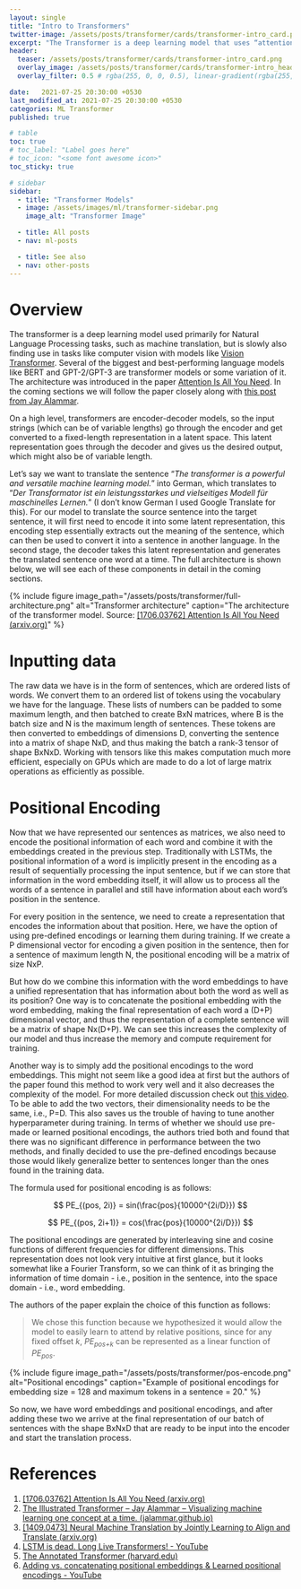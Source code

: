 ```yaml
---
layout: single
title: "Intro to Transformers"
twitter-image: /assets/posts/transformer/cards/transformer-intro_card.png
excerpt: "The Transformer is a deep learning model that uses “attention” to determine the relative importance of various parts of the input data."
header:
  teaser: /assets/posts/transformer/cards/transformer-intro_card.png
  overlay_image: /assets/posts/transformer/cards/transformer-intro_header.png
  overlay_filter: 0.5 # rgba(255, 0, 0, 0.5), linear-gradient(rgba(255, 0, 0, 0.5), rgba(0, 255, 255, 0.5))

date:   2021-07-25 20:30:00 +0530
last_modified_at: 2021-07-25 20:30:00 +0530
categories: ML Transformer
published: true

# table
toc: true
# toc_label: "Label goes here"
# toc_icon: "<some font awesome icon>"
toc_sticky: true

# sidebar
sidebar:
  - title: "Transformer Models"
  - image: /assets/images/ml/transformer-sidebar.png
    image_alt: "Transformer Image"

  - title: All posts
  - nav: ml-posts

  - title: See also
  - nav: other-posts
---
```


# Overview

The transformer is a deep learning model used primarily for Natural Language Processing tasks, such as machine translation, but is slowly also finding use in tasks like computer vision with models like [Vision Transformer](https://arxiv.org/abs/2010.11929). Several of the biggest and best-performing language models like BERT and GPT-2/GPT-3 are transformer models or some variation of it. The architecture was introduced in the paper [Attention Is All You Need](https://arxiv.org/abs/1706.03762). In the coming sections we will follow the paper closely along with [this post from Jay Alammar](https://jalammar.github.io/illustrated-transformer/).

On a high level, transformers are encoder-decoder models, so the input strings (which can be of variable lengths) go through the encoder and get converted to a fixed-length representation in a latent space. This latent representation goes through the decoder and gives us the desired output, which might also be of variable length.

Let’s say we want to translate the sentence “_The transformer is a powerful and versatile machine learning model._” into German, which translates to “_Der Transformator ist ein leistungsstarkes und vielseitiges Modell für maschinelles Lernen._” (I don’t know German I used Google Translate for this). For our model to translate the source sentence into the target sentence, it will first need to encode it into some latent representation, this encoding step essentially extracts out the meaning of the sentence, which can then be used to convert it into a sentence in another language. In the second stage, the decoder takes this latent representation and generates the translated sentence one word at a time. The full architecture is shown below, we will see each of these components in detail in the coming sections.

{% include figure image_path="/assets/posts/transformer/full-architecture.png" alt="Transformer architecture" caption="The architecture of the transformer model. Source: [[1706.03762] Attention Is All You Need (arxiv.org)](https://arxiv.org/abs/1706.03762)" %}


# Inputting data

The raw data we have is in the form of sentences, which are ordered lists of words. We convert them to an ordered list of tokens using the vocabulary we have for the language. These lists of numbers can be padded to some maximum length, and then batched to create BxN matrices, where B is the batch size and N is the maximum length of sentences. These tokens are then converted to embeddings of dimensions D, converting the sentence into a matrix of shape NxD, and thus making the batch a rank-3 tensor of shape BxNxD.  Working with tensors like this makes computation much more efficient, especially on GPUs which are made to do a lot of large matrix operations as efficiently as possible.


# Positional Encoding

Now that we have represented our sentences as matrices, we also need to encode the positional information of each word and combine it with the embeddings created in the previous step. Traditionally with LSTMs, the positional information of a word is implicitly present in the encoding as a result of sequentially processing the input sentence, but if we can store that information in the word embedding itself, it will allow us to process all the words of a sentence in parallel and still have information about each word’s position in the sentence.

For every position in the sentence, we need to create a representation that encodes the information about that position. Here, we have the option of using pre-defined encodings or learning them during training. If we create a P dimensional vector for encoding a given position in the sentence, then for a sentence of maximum length N, the positional encoding will be a matrix of size NxP. 

But how do we combine this information with the word embeddings to have a unified representation that has information about both the word as well as its position? One way is to concatenate the positional embedding with the word embedding, making the final representation of each word a (D+P) dimensional vector, and thus the representation of a complete sentence will be a matrix of shape Nx(D+P). We can see this increases the complexity of our model and thus increase the memory and compute requirement for training. 

Another way is to simply add the positional encodings to the word embeddings. This might not seem like a good idea at first but the authors of the paper found this method to work very well and it also decreases the complexity of the model. For more detailed discussion check out [this video](https://www.youtube.com/watch?v=M2ToEXF6Olw&list=WL&index=8). To be able to add the two vectors, their dimensionality needs to be the same, i.e., P=D. This also saves us the trouble of having to tune another hyperparameter during training. In terms of whether we should use pre-made or learned positional encodings, the authors tried both and found that there was no significant difference in performance between the two methods, and finally decided to use the pre-defined encodings because those would likely generalize better to sentences longer than the ones found in the training data.

The formula used for positional encoding is as follows:

$$ PE_{(pos, 2i)} = sin(\frac{pos}{10000^{2i/D}}) $$

$$ PE_{(pos, 2i+1)} = cos(\frac{pos}{10000^{2i/D}}) $$

The positional encodings are generated by interleaving sine and cosine functions of different frequencies for different dimensions. This representation does not look very intuitive at first glance, but it looks somewhat like a Fourier Transform, so we can think of it as bringing the information of time domain - i.e., position in the sentence, into the space domain - i.e., word embedding.

The authors of the paper explain the choice of this function as follows:

> We chose this function because we hypothesized it would allow the model to easily learn to attend by relative positions, since for any fixed offset _k_, _PE<sub>pos+k</sub>_ can be represented as a linear function of _PE<sub>pos</sub>_.

{% include figure image_path="/assets/posts/transformer/pos-encode.png" alt="Positional encodings" caption="Example of positional encodings for embedding size = 128 and maximum tokens in a sentence = 20." %}

So now, we have word embeddings and positional encodings, and after adding these two we arrive at the final representation of our batch of sentences with the shape BxNxD that are ready to be input into the encoder and start the translation process.

# References

1. [[1706.03762] Attention Is All You Need (arxiv.org)](https://arxiv.org/abs/1706.03762)
2. [The Illustrated Transformer – Jay Alammar – Visualizing machine learning one concept at a time. (jalammar.github.io)](https://jalammar.github.io/illustrated-transformer/)
3. [[1409.0473] Neural Machine Translation by Jointly Learning to Align and Translate (arxiv.org)](https://arxiv.org/abs/1409.0473)
4. [LSTM is dead. Long Live Transformers! - YouTube](https://www.youtube.com/watch?v=S27pHKBEp30)
5. [The Annotated Transformer (harvard.edu)](http://nlp.seas.harvard.edu/2018/04/03/attention.html)
6. [Adding vs. concatenating positional embeddings & Learned positional encodings - YouTube](https://www.youtube.com/watch?v=M2ToEXF6Olw&list=WL&index=8)